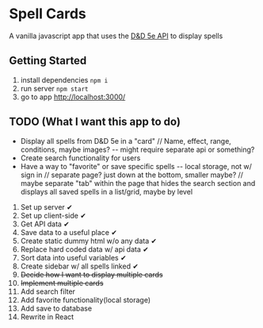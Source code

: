 # Spell Cards
A vanilla javascript app that uses the [D&D 5e API](https://www.dnd5eapi.co/) to display spells
## Getting Started
1. install dependencies `npm i`
2. run server `npm start`
3. go to app [http://localhost:3000/](http://localhost:3000/)
## TODO (What I want this app to do)
- Display all spells from D&D 5e in a "card"
    // Name, effect, range, conditions, maybe images? -- might require separate api or something?
- Create search functionality for users
- Have a way to "favorite" or save specific spells -- local storage, not w/ sign in
    // separate page? just down at the bottom, smaller maybe?
    // maybe separate "tab" within the page that hides the search section and displays all saved spells in a list/grid, maybe by level

1. Set up server ✔
2. Set up client-side ✔
3. Get API data ✔
4. Save data to a useful place ✔
5. Create static dummy html w/o any data ✔
6. Replace hard coded data w/ api data ✔
7. Sort data into useful variables ✔
8. Create sidebar w/ all spells linked ✔
9. ~~Decide how I want to display multiple cards~~
10. ~~Implement multiple cards~~
11. Add search filter
12. Add favorite functionality(local storage)
13. Add save to database
14. Rewrite in React
